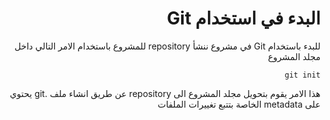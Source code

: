 <div dir="rtl">

# البدء في استخدام Git




للبدء باستخدام Git في مشروع ننشأ repository للمشروع باستخدام الامر التالي داخل مجلد المشروع





```
git init
```


هذا الامر يقوم بتحويل مجلد المشروع الى repository عن طريق انشاء ملف .git يحتوي على metadata الخاصة بتتبع تغييرات الملفات

</div>

